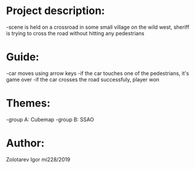 # Project description:
-scene is held on a crossroad in some small village on the wild west, sheriff is trying to cross the road without hitting any pedestrians

# Guide:
-car moves using arrow keys
-if the car touches one of the pedestrians, it's game over
-if the car crosses the road successfuly, player won

# Themes:
-group A: Cubemap
-group B: SSAO

# Author:
Zolotarev Igor mi228/2019
